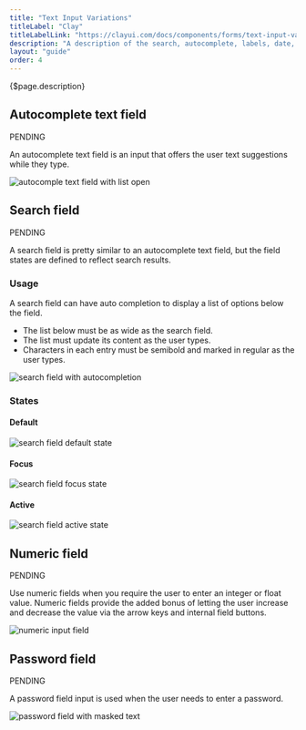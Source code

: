 ```yaml
---
title: "Text Input Variations"
titleLabel: "Clay"
titleLabelLink: "https://clayui.com/docs/components/forms/text-input-variations.html"
description: "A description of the search, autocomplete, labels, date, numeric, and password input variations."
layout: "guide"
order: 4
---
```


<div class="page-description">{$page.description}</div>

## Autocomplete text field

<span class="label label-secondary">PENDING</span>

An autocomplete text field is an input that offers the user text suggestions while they type.

![autocomple text field with list open](../../../images/AutocompleteTextField.jpg)

## Search field
<span class="label label-secondary">PENDING</span>

A search field is pretty similar to an autocomplete text field, but the field states are defined to reflect search results.

### Usage

A search field can have auto completion to display a list of options below the field.
* The list below must be as wide as the search field.
* The list must update its content as the user types.
* Characters in each entry must be semibold and marked in regular as the user types.

![search field with autocompletion](../../../images/AutocompleteTextField.jpg)


### States

#### Default

![search field default state](../../../images/InputSearch.jpg)

#### Focus

![search field focus state](../../../images/InputSearchFocus.jpg)

#### Active

![search field active state](../../../images/InputSearchActive.jpg)


## Numeric field 
<span class="label label-secondary">PENDING</span>

Use numeric fields when you require the user to enter an integer or float value. Numeric fields provide the added bonus of letting the user increase and decrease the value via the arrow keys and internal field buttons.

![numeric input field](../../../images/InputNumeric.jpg)


## Password field
<span class="label label-secondary">PENDING</span>

A password field input is used when the user needs to enter a password.

![password field with masked text](../../../images/InputPassword.jpg)
